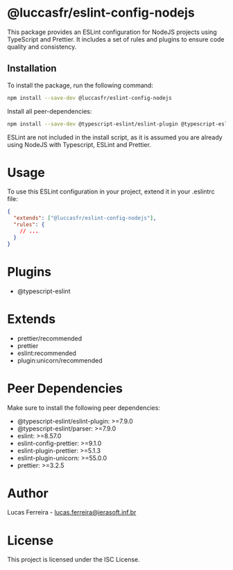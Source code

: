 # @luccasfr/eslint-config-nodejs

This package provides an ESLint configuration for NodeJS projects using TypeScript and Prettier. It includes a set of rules and plugins to ensure code quality and consistency.

## Installation

To install the package, run the following command:

```sh
npm install --save-dev @luccasfr/eslint-config-nodejs
```

Install all peer-dependencies:

```sh
npm install --save-dev @typescript-eslint/eslint-plugin @typescript-eslint/parser eslint-config-prettier eslint-plugin-prettier eslint-plugin-unicorn
```

ESLint are not included in the install script, as it is assumed you are already using NodeJS with Typescript, ESLint and Prettier.

# Usage

To use this ESLint configuration in your project, extend it in your .eslintrc file:

```json
{
  "extends": ["@luccasfr/eslint-config-nodejs"],
  "rules": {
    // ...
  }
}
```

# Plugins

- @typescript-eslint

# Extends

- prettier/recommended
- prettier
- eslint:recommended
- plugin:unicorn/recommended

# Peer Dependencies

Make sure to install the following peer dependencies:

- @typescript-eslint/eslint-plugin: >=7.9.0
- @typescript-eslint/parser: >=7.9.0
- eslint: >=8.57.0
- eslint-config-prettier: >=9.1.0
- eslint-plugin-prettier: >=5.1.3
- eslint-plugin-unicorn: >=55.0.0
- prettier: >=3.2.5

# Author

Lucas Ferreira - lucas.ferreira@jerasoft.inf.br

# License

This project is licensed under the ISC License.
